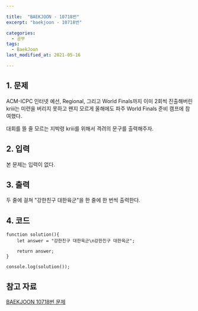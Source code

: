 ```yaml
---

title:  "BAEKJOON - 10718번"
excerpt: "baekjoon - 10718번"

categories:
  - 공부
tags:
  - BaekJoon
last_modified_at: 2021-05-16

---
```


## 1. 문제

ACM-ICPC 인터넷 예선, Regional, 그리고 World Finals까지 이미 2회씩 진출해버린 kriii는 미련을 버리지 못하고 왠지 모르게 올해에도 파주 World Finals 준비 캠프에 참여했다.

대회를 뜰 줄 모르는 지박령 kriii를 위해서 격려의 문구를 출력해주자.

## 2. 입력

본 문제는 입력이 없다.

## 3. 출력

두 줄에 걸쳐 "강한친구 대한육군"을 한 줄에 한 번씩 출력한다.

## 4. 코드

```
function solution(){
    let answer = "강한친구 대한육군\n강한친구 대한육군";

    return answer;
}

console.log(solution());
```

## 참고 자료

[BAEKJOON 10718번 문제][1]   

[1]: https://www.acmicpc.net/problem/10718
